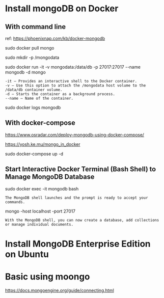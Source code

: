 # Install mongoDB on Docker
## With command line
ref: https://phoenixnap.com/kb/docker-mongodb

sudo docker pull mongo

sudo mkdir -p /mongodata

sudo docker run -it -v mongodata:/data/db -p 27017:27017 --name mongodb -d mongo
```commandline
-it – Provides an interactive shell to the Docker container.
-v – Use this option to attach the /mongodata host volume to the /data/db container volume.
-d – Starts the container as a background process.
--name – Name of the container.
```

sudo docker logs mongodb


## With docker-compose
https://www.osradar.com/deploy-mongodb-using-docker-compose/

https://yosh.ke.mu/mongo_in_docker

sudo docker-compose up -d   

## Start Interactive Docker Terminal (Bash Shell) to Manage MongoDB Database
sudo docker exec -it mongodb bash
```commandline
The MongoDB shell launches and the prompt is ready to accept your commands.
```

mongo -host localhost -port 27017 

```commandline
With the MongoDB shell, you can now create a database, add collections or manage individual documents.
```


# Install MongoDB Enterprise Edition on Ubuntu

# Basic using moongo

https://docs.mongoengine.org/guide/connecting.html